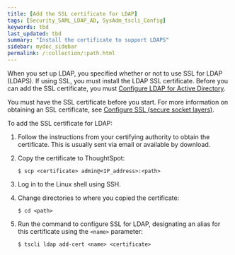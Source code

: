 ```yaml
---
title: [Add the SSL certificate for LDAP]
tags: [Security_SAML_LDAP_AD, SysAdm_tscli_Config]
keywords: tbd
last_updated: tbd
summary: "Install the certificate to support LDAPS"
sidebar: mydoc_sidebar
permalink: /:collection/:path.html
---
```

When you set up LDAP, you specified whether or not to use SSL for LDAP (LDAPS). If using SSL, you must install the LDAP SSL certificate. Before you can add the SSL certificate, you must [Configure LDAP for Active Directory](LDAP-config-AD.html#).

You must have the SSL certificate before you start. For more information on obtaining an SSL certificate, see [Configure SSL (secure socket layers)](SSL-config.html#).

To add the SSL certificate for LDAP:

1. Follow the instructions from your certifying authority to obtain the certificate. This is usually sent via email or available by download.
2. Copy the certificate to ThoughtSpot:

    ```
    $ scp <certificate> admin@<IP_address>:<path>
    ```

3. Log in to the Linux shell using SSH.
4. Change directories to where you copied the certificate:

    ```
    $ cd <path>
    ```

5. Run the command to configure SSL for LDAP, designating an alias for this certificate using the `<name>` parameter:

    ```
    $ tscli ldap add-cert <name> <certificate>
    ```
